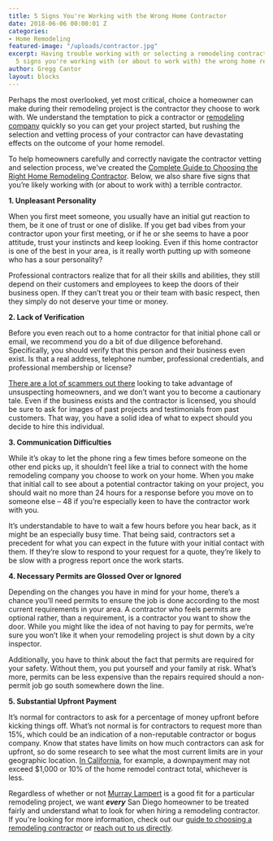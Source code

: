 ```yaml
---
title: 5 Signs You're Working with the Wrong Home Contractor
date: 2018-06-06 00:00:01 Z
categories:
- Home Remodeling
featured-image: "/uploads/contractor.jpg"
excerpt: Having trouble working with or selecting a remodeling contractor? Here are
  5 signs you're working with (or about to work with) the wrong home remodeling contractor.
author: Gregg Cantor
layout: blocks
---
```


Perhaps the most overlooked, yet most critical, choice a homeowner can make during their remodeling project is the contractor they choose to work with. We understand the temptation to pick a contractor or [remodeling company](/san-diego-home-remodel-services) quickly so you can get your project started, but rushing the selection and vetting process of your contractor can have devastating effects on the outcome of your home remodel.

To help homeowners carefully and correctly navigate the contractor vetting and selection process, we've created the [Complete Guide to Choosing the Right Home Remodeling Contractor](/complete-guide-to-choosing-the-right-home-remodeling-contractor/). Below, we also share five signs that you’re likely working with (or about to work with) a terrible contractor.

**1. Unpleasant Personality**

When you first meet someone, you usually have an initial gut reaction to them, be it one of trust or one of dislike. If you get bad vibes from your contractor upon your first meeting, or if he or she seems to have a poor attitude, trust your instincts and keep looking. Even if this home contractor is one of the best in your area, is it really worth putting up with someone who has a sour personality?

Professional contractors realize that for all their skills and abilities, they still depend on their customers and employees to keep the doors of their business open. If they can’t treat you or their team with basic respect, then they simply do not deserve your time or money.

**2. Lack of Verification**

Before you even reach out to a home contractor for that initial phone call or email, we recommend you do a bit of due diligence beforehand. Specifically, you should verify that this person and their business even exist. Is that a real address, telephone number, professional credentials, and professional membership or license?

[There are a lot of scammers out there](https://www.10news.com/news/better-business-bureau-says-home-improvements-scams-are-the-most-risky) looking to take advantage of unsuspecting homeowners, and we don’t want you to become a cautionary tale. Even if the business exists and the contractor is licensed, you should be sure to ask for images of past projects and testimonials from past customers. That way, you have a solid idea of what to expect should you decide to hire this individual.

**3. Communication Difficulties**

While it’s okay to let the phone ring a few times before someone on the other end picks up, it shouldn’t feel like a trial to connect with the home remodeling company you choose to work on your home. When you make that initial call to see about a potential contractor taking on your project, you should wait no more than 24 hours for a response before you move on to someone else – 48 if you’re especially keen to have the contractor work with you.

It’s understandable to have to wait a few hours before you hear back, as it might be an especially busy time. That being said, contractors set a precedent for what you can expect in the future with your initial contact with them. If they’re slow to respond to your request for a quote, they’re likely to be slow with a progress report once the work starts.

**4. Necessary Permits are Glossed Over or Ignored**

Depending on the changes you have in mind for your home, there’s a chance you’ll need permits to ensure the job is done according to the most current requirements in your area. A contractor who feels permits are optional rather, than a requirement, is a contractor you want to show the door. While you might like the idea of not having to pay for permits, we’re sure you won’t like it when your remodeling project is shut down by a city inspector.

Additionally, you have to think about the fact that permits are required for your safety. Without them, you put yourself and your family at risk. What’s more, permits can be less expensive than the repairs required should a non-permit job go south somewhere down the line.

**5. Substantial Upfront Payment**

It’s normal for contractors to ask for a percentage of money upfront before kicking things off. What’s not normal is for contractors to request more than 15%, which could be an indication of a non-reputable contractor or bogus company. Know that states have limits on how much contractors can ask for upfront, so do some research to see what the most current limits are in your geographic location. [In California](http://www.cslb.ca.gov/Media_Room/Press_Releases/2012/August_15.aspx), for example, a downpayment may not exceed $1,000 or 10% of the home remodel contract total, whichever is less.

Regardless of whether or not [Murray Lampert](/) is a good fit for a particular remodeling project, we want ***every*** San Diego homeowner to be treated fairly and understand what to look for when hiring a remodeling contractor. If you're looking for more information, check out our [guide to choosing a remodeling contractor](/complete-guide-to-choosing-the-right-home-remodeling-contractor/) or [reach out to us directly](#quick-contact).
